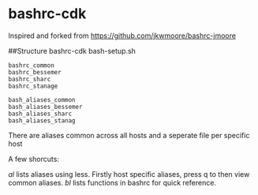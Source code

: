 # bashrc-cdk

Inspired and forked from https://github.com/jkwmoore/bashrc-jmoore 

##Structure
bashrc-cdk
    bash-setup.sh

    bashrc_common
    bashrc_bessemer
    bashrc_sharc
    bashrc_stanage

    bash_aliases_common
    bash_aliases_bessemer
    bash_aliases_sharc
    bash_aliases_stanag

There are aliases common across all hosts and a seperate file per specific host

A few shorcuts:

*al* lists aliases using less. Firstly host specific aliases, press q to then view common aliases.
*bl* lists functions in bashrc for quick reference.

